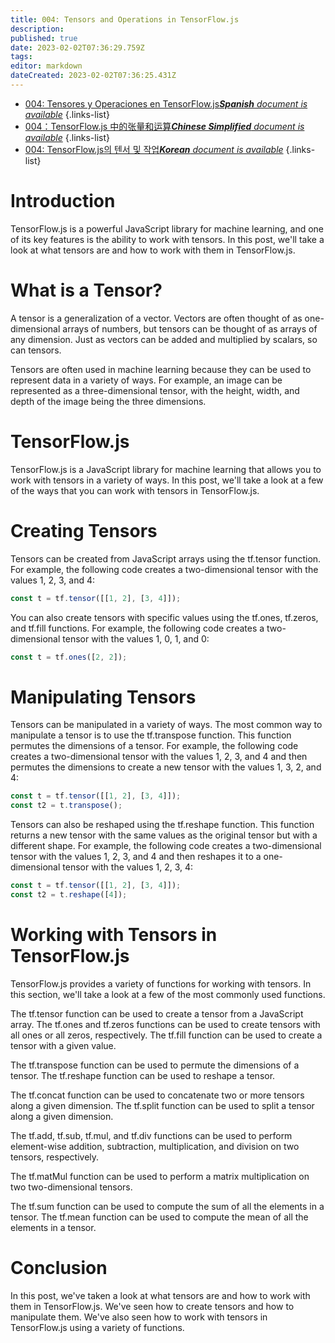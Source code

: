 ```yaml
---
title: 004: Tensors and Operations in TensorFlow.js
description: 
published: true
date: 2023-02-02T07:36:29.759Z
tags: 
editor: markdown
dateCreated: 2023-02-02T07:36:25.431Z
---
```


- [004: Tensores y Operaciones en TensorFlow.js***Spanish** document is available*](/es/Knowledge-base/TensorFlow-js/Learning/004-tensors-and-operations-in-tensorflow-js)
{.links-list}
- [004：TensorFlow.js 中的张量和运算***Chinese Simplified** document is available*](/zh/Knowledge-base/TensorFlow-js/Learning/004-tensors-and-operations-in-tensorflow-js)
{.links-list}
- [004: TensorFlow.js의 텐서 및 작업***Korean** document is available*](/ko/Knowledge-base/TensorFlow-js/Learning/004-tensors-and-operations-in-tensorflow-js)
{.links-list}


# Introduction

TensorFlow.js is a powerful JavaScript library for machine learning, and one of its key features is the ability to work with tensors. In this post, we'll take a look at what tensors are and how to work with them in TensorFlow.js.

# What is a Tensor?

A tensor is a generalization of a vector. Vectors are often thought of as one-dimensional arrays of numbers, but tensors can be thought of as arrays of any dimension. Just as vectors can be added and multiplied by scalars, so can tensors.

Tensors are often used in machine learning because they can be used to represent data in a variety of ways. For example, an image can be represented as a three-dimensional tensor, with the height, width, and depth of the image being the three dimensions.

# TensorFlow.js

TensorFlow.js is a JavaScript library for machine learning that allows you to work with tensors in a variety of ways. In this post, we'll take a look at a few of the ways that you can work with tensors in TensorFlow.js.

# Creating Tensors

Tensors can be created from JavaScript arrays using the tf.tensor function. For example, the following code creates a two-dimensional tensor with the values 1, 2, 3, and 4:

```javascript
const t = tf.tensor([[1, 2], [3, 4]]);
```

You can also create tensors with specific values using the tf.ones, tf.zeros, and tf.fill functions. For example, the following code creates a two-dimensional tensor with the values 1, 0, 1, and 0:

```javascript
const t = tf.ones([2, 2]);
```

# Manipulating Tensors

Tensors can be manipulated in a variety of ways. The most common way to manipulate a tensor is to use the tf.transpose function. This function permutes the dimensions of a tensor. For example, the following code creates a two-dimensional tensor with the values 1, 2, 3, and 4 and then permutes the dimensions to create a new tensor with the values 1, 3, 2, and 4:

```javascript
const t = tf.tensor([[1, 2], [3, 4]]);
const t2 = t.transpose();
```

Tensors can also be reshaped using the tf.reshape function. This function returns a new tensor with the same values as the original tensor but with a different shape. For example, the following code creates a two-dimensional tensor with the values 1, 2, 3, and 4 and then reshapes it to a one-dimensional tensor with the values 1, 2, 3, 4:

```javascript
const t = tf.tensor([[1, 2], [3, 4]]);
const t2 = t.reshape([4]);
```

# Working with Tensors in TensorFlow.js

TensorFlow.js provides a variety of functions for working with tensors. In this section, we'll take a look at a few of the most commonly used functions.

The tf.tensor function can be used to create a tensor from a JavaScript array. The tf.ones and tf.zeros functions can be used to create tensors with all ones or all zeros, respectively. The tf.fill function can be used to create a tensor with a given value.

The tf.transpose function can be used to permute the dimensions of a tensor. The tf.reshape function can be used to reshape a tensor.

The tf.concat function can be used to concatenate two or more tensors along a given dimension. The tf.split function can be used to split a tensor along a given dimension.

The tf.add, tf.sub, tf.mul, and tf.div functions can be used to perform element-wise addition, subtraction, multiplication, and division on two tensors, respectively.

The tf.matMul function can be used to perform a matrix multiplication on two two-dimensional tensors.

The tf.sum function can be used to compute the sum of all the elements in a tensor. The tf.mean function can be used to compute the mean of all the elements in a tensor.

# Conclusion

In this post, we've taken a look at what tensors are and how to work with them in TensorFlow.js. We've seen how to create tensors and how to manipulate them. We've also seen how to work with tensors in TensorFlow.js using a variety of functions.